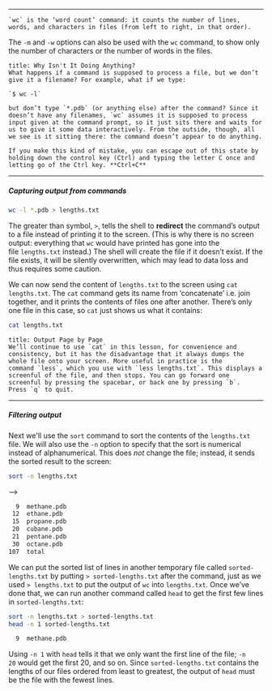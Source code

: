 ***

```ad-info
`wc` is the ‘word count’ command: it counts the number of lines, words, and characters in files (from left to right, in that order).
```

The `-m` and `-w` options can also be used with the `wc` command, to show only the number of characters or the number of words in the files.

```ad-faq
title: Why Isn't It Doing Anything?
What happens if a command is supposed to process a file, but we don’t give it a filename? For example, what if we type:

`$ wc -l`

but don’t type `*.pdb` (or anything else) after the command? Since it doesn’t have any filenames, `wc` assumes it is supposed to process input given at the command prompt, so it just sits there and waits for us to give it some data interactively. From the outside, though, all we see is it sitting there: the command doesn’t appear to do anything.

If you make this kind of mistake, you can escape out of this state by holding down the control key (Ctrl) and typing the letter C once and letting go of the Ctrl key. **Ctrl+C**

```

***

##### Capturing output from commands

```zsh
wc -l *.pdb > lengths.txt
```

The greater than symbol, `>`, tells the shell to **redirect** the command’s output to a file instead of printing it to the screen. (This is why there is no screen output: everything that `wc` would have printed has gone into the file `lengths.txt` instead.) The shell will create the file if it doesn’t exist. If the file exists, it will be silently overwritten, which may lead to data loss and thus requires some caution.

We can now send the content of `lengths.txt` to the screen using `cat lengths.txt`. The `cat` command gets its name from ‘concatenate’ i.e. join together, and it prints the contents of files one after another. There’s only one file in this case, so `cat` just shows us what it contains:

```zsh
cat lengths.txt
```

```ad-tip
title: Output Page by Page
We’ll continue to use `cat` in this lesson, for convenience and consistency, but it has the disadvantage that it always dumps the whole file onto your screen. More useful in practice is the command `less`, which you use with `less lengths.txt`. This displays a screenful of the file, and then stops. You can go forward one screenful by pressing the spacebar, or back one by pressing `b`. Press `q` to quit.
```

***

##### Filtering output
Next we'll use the `sort` command to sort the contents of the `lengths.txt` file.
We will also use the `-n` option to specify that the sort is numerical instead of alphanumerical. This does *not* change the file; instead, it sends the sorted result to the screen:

```zsh
sort -n lengths.txt
```

-->

```zsh
  9  methane.pdb
 12  ethane.pdb
 15  propane.pdb
 20  cubane.pdb
 21  pentane.pdb
 30  octane.pdb
107  total
```

We can put the sorted list of lines in another temporary file called `sorted-lengths.txt` by putting `> sorted-lengths.txt` after the command, just as we used `> lengths.txt` to put the output of `wc` into `lengths.txt`. Once we’ve done that, we can run another command called `head` to get the first few lines in `sorted-lengths.txt`:

```zsh
sort -n lengths.txt > sorted-lengths.txt
head -n 1 sorted-lengths.txt
```

```zsh
  9  methane.pdb
```

Using `-n 1` with `head` tells it that we only want the first line of the file; `-n 20` would get the first 20, and so on. Since `sorted-lengths.txt` contains the lengths of our files ordered from least to greatest, the output of `head` must be the file with the fewest lines.

